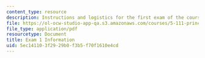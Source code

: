 ```yaml
---
content_type: resource
description: Instructions and logistics for the first exam of the course.
file: https://ol-ocw-studio-app-qa.s3.amazonaws.com/courses/5-111-principles-of-chemical-science-fall-2008/5ec141103f2929b0f3b5f70f1610e4cd_exam1info.pdf
file_type: application/pdf
resourcetype: Document
title: Exam 1 Information
uid: 5ec14110-3f29-29b0-f3b5-f70f1610e4cd
---
```

